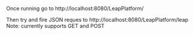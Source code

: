 Once running go to http://localhost:8080/LeapPlatform/

Then try and fire JSON reques to http://localhost:8080/LeapPlatform/leap
Note: currently supports GET and POST

